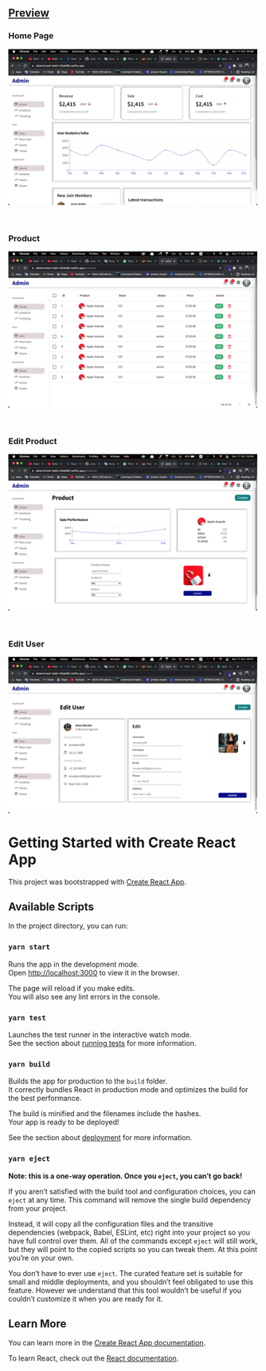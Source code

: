 ## [Preview](https://determined-haibt-93eb88.netlify.app/)<br>
### Home Page
<p margin-left: 100px>
  <img src="https://github.com/anousoneFS/react-admin-dashboard/blob/main/home.png" width="500" title="hover text">
</p>
<br>

### Product
<p margin-left: 100px>
  <img src="https://github.com/anousoneFS/react-admin-dashboard/blob/main/product.png" width="500" title="hover text">
</p>
<br>

### Edit Product
<p margin-left: 100px>
  <img src="https://github.com/anousoneFS/react-admin-dashboard/blob/main/editProduct.png" width="500" title="hover text">
</p>
<br>

### Edit User
<p margin-left: 100px>
  <img src="https://github.com/anousoneFS/react-admin-dashboard/blob/main/editUser.png" width="500" title="hover text">
</p>


# Getting Started with Create React App

This project was bootstrapped with [Create React App](https://github.com/facebook/create-react-app).

## Available Scripts

In the project directory, you can run:

### `yarn start`

Runs the app in the development mode.\
Open [http://localhost:3000](http://localhost:3000) to view it in the browser.

The page will reload if you make edits.\
You will also see any lint errors in the console.

### `yarn test`

Launches the test runner in the interactive watch mode.\
See the section about [running tests](https://facebook.github.io/create-react-app/docs/running-tests) for more information.

### `yarn build`

Builds the app for production to the `build` folder.\
It correctly bundles React in production mode and optimizes the build for the best performance.

The build is minified and the filenames include the hashes.\
Your app is ready to be deployed!

See the section about [deployment](https://facebook.github.io/create-react-app/docs/deployment) for more information.

### `yarn eject`

**Note: this is a one-way operation. Once you `eject`, you can’t go back!**

If you aren’t satisfied with the build tool and configuration choices, you can `eject` at any time. This command will remove the single build dependency from your project.

Instead, it will copy all the configuration files and the transitive dependencies (webpack, Babel, ESLint, etc) right into your project so you have full control over them. All of the commands except `eject` will still work, but they will point to the copied scripts so you can tweak them. At this point you’re on your own.

You don’t have to ever use `eject`. The curated feature set is suitable for small and middle deployments, and you shouldn’t feel obligated to use this feature. However we understand that this tool wouldn’t be useful if you couldn’t customize it when you are ready for it.

## Learn More

You can learn more in the [Create React App documentation](https://facebook.github.io/create-react-app/docs/getting-started).

To learn React, check out the [React documentation](https://reactjs.org/).
